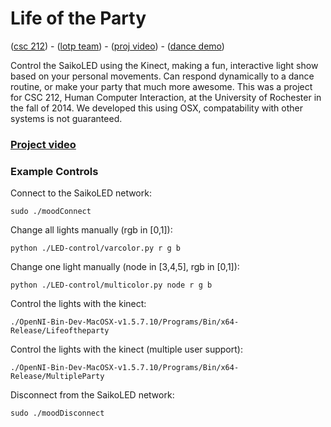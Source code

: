 Life of the Party
=================

([csc 212](http://www.cs.rochester.edu/courses/212/fall2014/index.php)) -
 ([lotp team](http://j.mp/life-of-the-party)) -
 ([proj video](http://j.mp/lifeparty-video)) -
 ([dance demo](http://vimeo.com/113805998))

Control the SaikoLED using the Kinect, making a fun, interactive light show
based on your personal movements. Can respond dynamically to a dance routine,
or make your party that much more awesome. This was a project for CSC 212,
Human Computer Interaction, at the University of Rochester in the fall of 2014.
We developed this using OSX, compatability with other systems is not guaranteed.

### [Project video](http://www.youtube.com/watch?v=YMS4McFrxyE)

### Example Controls

Connect to the SaikoLED network:

    sudo ./moodConnect

Change all lights manually (rgb in [0,1]):

    python ./LED-control/varcolor.py r g b

Change one light manually (node in [3,4,5], rgb in [0,1]):

    python ./LED-control/multicolor.py node r g b

Control the lights with the kinect:

    ./OpenNI-Bin-Dev-MacOSX-v1.5.7.10/Programs/Bin/x64-Release/Lifeoftheparty

Control the lights with the kinect (multiple user support):

    ./OpenNI-Bin-Dev-MacOSX-v1.5.7.10/Programs/Bin/x64-Release/MultipleParty

Disconnect from the SaikoLED network:

    sudo ./moodDisconnect

